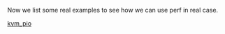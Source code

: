 Now we list some real examples to see how we can use perf in real case.

[kvm_pio](examples/01-kvm_pio.md)
